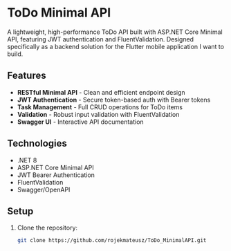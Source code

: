 # ToDo Minimal API

A lightweight, high-performance ToDo API built with ASP.NET Core Minimal API, featuring JWT authentication and FluentValidation.
Designed specifically as a backend solution for the Flutter mobile application I want to build.

## Features

-  **RESTful Minimal API** - Clean and efficient endpoint design
-  **JWT Authentication** - Secure token-based auth with Bearer tokens
-  **Task Management** - Full CRUD operations for ToDo items
-  **Validation** - Robust input validation with FluentValidation
-  **Swagger UI** - Interactive API documentation

## Technologies

- .NET 8
- ASP.NET Core Minimal API
- JWT Bearer Authentication
- FluentValidation
- Swagger/OpenAPI

##  Setup

1. Clone the repository:
   ```bash
   git clone https://github.com/rojekmateusz/ToDo_MinimalAPI.git
